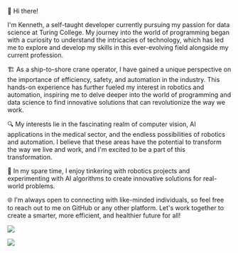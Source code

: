 👋 Hi there! 

I'm Kenneth, a self-taught developer currently pursuing my passion for data science at Turing College. My journey into the world of programming began with a curiosity to understand the intricacies of technology, which has led me to explore and develop my skills in this ever-evolving field alongside my current profession.

🏗️ As a ship-to-shore crane operator, I have gained a unique perspective on the importance of efficiency, safety, and automation in the industry. This hands-on experience has further fueled my interest in robotics and automation, inspiring me to delve deeper into the world of programming and data science to find innovative solutions that can revolutionize the way we work.

🔍 My interests lie in the fascinating realm of computer vision, AI applications in the medical sector, and the endless possibilities of robotics and automation. I believe that these areas have the potential to transform the way we live and work, and I'm excited to be a part of this transformation.

🤖 In my spare time, I enjoy tinkering with robotics projects and experimenting with AI algorithms to create innovative solutions for real-world problems.

🌐 I'm always open to connecting with like-minded individuals, so feel free to reach out to me on GitHub or any other platform. Let's work together to create a smarter, more efficient, and healthier future for all!

<a href="https://www.linkedin.com/in/kenneth-breugelmans/"><img src="https://img.shields.io/badge/LinkedIn-0077B5?style=for-the-badge&logo=linkedin&logoColor=white"></a>

<a href="http://www.kenneth-b.com"><img src="https://img.shields.io/badge/website-000000?style=for-the-badge&logo=About.me&logoColor=white"></a>

<!---
kkalera/kkalera is a ✨ special ✨ repository because its `README.md` (this file) appears on your GitHub profile.
You can click the Preview link to take a look at your changes.
--->
